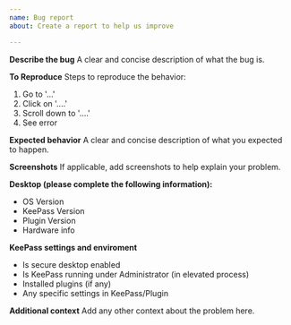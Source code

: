 ```yaml
---
name: Bug report
about: Create a report to help us improve

---
```


**Describe the bug**
A clear and concise description of what the bug is.

**To Reproduce**
Steps to reproduce the behavior:
1. Go to '...'
2. Click on '....'
3. Scroll down to '....'
4. See error

**Expected behavior**
A clear and concise description of what you expected to happen.

**Screenshots**
If applicable, add screenshots to help explain your problem.

**Desktop (please complete the following information):**
 - OS Version
 - KeePass Version
 - Plugin Version
 - Hardware info
 
 **KeePass settings and enviroment**
 - Is secure desktop enabled
 - Is KeePass running under Administrator (in elevated process)
 - Installed plugins (if any)
 - Any specific settings in KeePass/Plugin

**Additional context**
Add any other context about the problem here.
